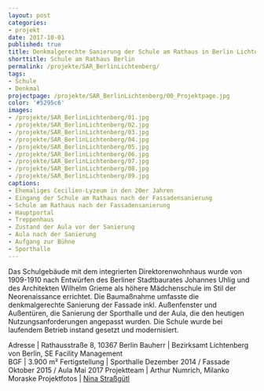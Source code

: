 ```yaml
---
layout: post
categories:
- projekt
date: 2017-10-01
published: true
title: Denkmalgerechte Sanierung der Schule am Rathaus in Berlin Lichtenberg
shorttitle: Schule am Rathaus Berlin
permalink: /projekte/SAR_BerlinLichtenberg/
tags: 
- Schule
- Denkmal
projectpage: /projekte/SAR_BerlinLichtenberg/00_Projektpage.jpg 
color: '#5295c6'
images:
- /projekte/SAR_BerlinLichtenberg/01.jpg
- /projekte/SAR_BerlinLichtenberg/02.jpg
- /projekte/SAR_BerlinLichtenberg/03.jpg
- /projekte/SAR_BerlinLichtenberg/04.jpg
- /projekte/SAR_BerlinLichtenberg/05.jpg
- /projekte/SAR_BerlinLichtenberg/06.jpg
- /projekte/SAR_BerlinLichtenberg/07.jpg
- /projekte/SAR_BerlinLichtenberg/08.jpg
- /projekte/SAR_BerlinLichtenberg/09.jpg
captions:
- Ehemaliges Cecilien-Lyzeum in den 20er Jahren
- Eingang der Schule am Rathaus nach der Fassadensanierung
- Schule am Rathaus nach der Fassadensanierung
- Hauptportal
- Treppenhaus
- Zustand der Aula vor der Sanierung
- Aula nach der Sanierung
- Aufgang zur Bühne
- Sporthalle
---
```

Das Schulgebäude mit dem integrierten Direktorenwohnhaus wurde von 1909-1910 nach Entwürfen des Berliner Stadtbaurates Johannes Uhlig und des Architekten Wilhelm Grieme als höhere Mädchenschule im Stil der Neorenaissance errichtet. Die Baumaßnahme umfasste die denkmalgerechte Sanierung der Fassade inkl. Außenfenster und Außentüren, die Sanierung der Sporthalle und der Aula, die den heutigen Nutzungsanforderungen angepasst wurden. Die Schule wurde bei laufendem Betrieb instand gesetzt und modernisiert.

Adresse				|	Rathausstraße 8, 10367 Berlin
Bauherr				|	Bezirksamt Lichtenberg von Berlin, SE Facility Management  
BGF					|	3.900 m²
Fertigstellung		|	Sporthalle Dezember 2014 / Fassade Oktober 2015 / Aula Mai 2017
Projektteam			|	Arthur Numrich, Milanko Moraske
Projektfotos		|	[Nina Straßgütl](http://www.ninastrg.de/)
